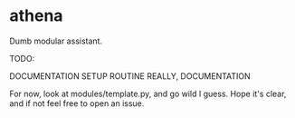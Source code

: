 # athena

Dumb modular assistant.

TODO: 

DOCUMENTATION
SETUP ROUTINE
REALLY, DOCUMENTATION


For now, look at modules/template.py, and go wild I guess. Hope it's clear, and if not feel free to open an issue.
